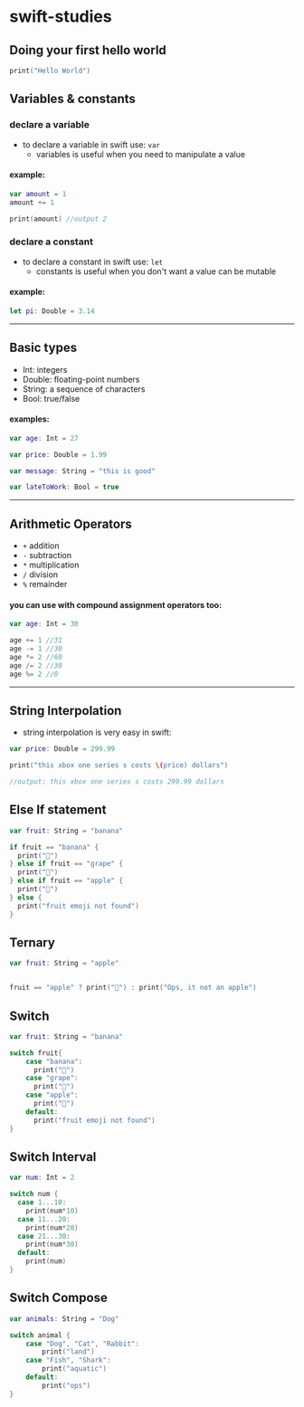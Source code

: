 # swift-studies

## Doing your first hello world

```swift
print("Hello World")
```

## Variables & constants

### declare a variable

- to declare a variable in swift use:  ```var```
  + variables is useful when you need to manipulate a value

#### example:

```swift
var amount = 1
amount += 1

print(amount) //output 2
```

### declare a constant

- to declare a constant in swift use:  ```let```
  + constants is useful when you don't want a value can be mutable

#### example:

```swift
let pi: Double = 3.14
```

---

## Basic types

- Int: integers
- Double: floating-point numbers
- String: a sequence of characters
- Bool: true/false

#### examples:

```swift
var age: Int = 27

var price: Double = 1.99

var message: String = "this is good"

var lateToWork: Bool = true
```

--- 

## Arithmetic Operators

- ```+``` addition
- ```-``` subtraction
- ```*``` multiplication
- ```/``` division
- ```%``` remainder

#### you can use with compound assignment operators too:

```swift
var age: Int = 30

age += 1 //31
age -= 1 //30
age *= 2 //60
age /= 2 //30
age %= 2 //0
```

---

## String Interpolation

- string interpolation is very easy in swift:

```swift
var price: Double = 299.99

print("this xbox one series s costs \(price) dollars")

//output: this xbox one series s costs 299.99 dollars
```

## Else If statement

```swift
var fruit: String = "banana"

if fruit == "banana" {
  print("🍌")
} else if fruit == "grape" {
  print("🍇")
} else if fruit == "apple" {
  print("🍎")
} else {
  print("fruit emoji not found")
}
```

## Ternary

```swift
var fruit: String = "apple"


fruit == "apple" ? print("🍎") : print("Ops, it not an apple")
```

## Switch

```swift
var fruit: String = "banana"

switch fruit{
    case "banana":
      print("🍌")
    case "grape":
      print("🍇")
    case "apple":
      print("🍎")
    default:
      print("fruit emoji not found")
}
```

## Switch Interval

```swift
var num: Int = 2

switch num {
  case 1...10:
    print(num*10) 
  case 11...20:
    print(num*20)
  case 21...30: 
    print(num*30)
  default: 
    print(num)
} 
```

## Switch Compose

```swift
var animals: String = "Dog"

switch animal {
    case "Dog", "Cat", "Rabbit":
        print("land")
    case "Fish", "Shark": 
        print("aquatic")
    default:
        print("ops")
}
```
